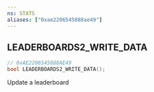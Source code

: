 ```yaml
---
ns: STATS
aliases: ["0xae2206545888ae49"]
---
```

## LEADERBOARDS2_WRITE_DATA

```c
// 0xAE2206545888AE49
bool LEADERBOARDS2_WRITE_DATA();
```

Update a leaderboard


